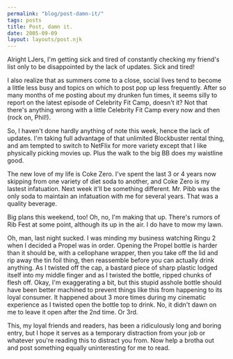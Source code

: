 ```yaml
---
permalink: "blog/post-damn-it/"
tags: posts
title: Post, damn it.
date: 2005-09-09
layout: layouts/post.njk
---
```


Alright LJers, I'm getting sick and tired of constantly checking my friend's list only to be disappointed by the lack of updates. Sick and tired! 

I also realize that as summers come to a close, social lives tend to become a little less busy and topics on which to post pop up less frequently. After so many months of me posting about my drunken fun times, it seems silly to report on the latest episode of Celebrity Fit Camp, doesn't it? Not that there's anything wrong with a little Celebrity Fit Camp every now and then (rock on, Phil!). 

So, I haven't done hardly anything of note this week, hence the lack of updates. I'm taking full advantage of that unlimited Blockbuster rental thing, and am tempted to switch to NetFlix for more variety except that I like physically picking movies up. Plus the walk to the big BB does my waistline good. 

The new love of my life is Coke Zero. I've spent the last 3 or 4 years now skipping from one variety of diet soda to another, and Coke Zero is my lastest infatuation. Next week it'll be something different. Mr. Pibb was the only soda to maintain an infatuation with me for several years. That was a quality beverage. 

Big plans this weekend, too! Oh, no, I'm making that up. There's rumors of Rib Fest at some point, although its up in the air. I do have to mow my lawn. 

Oh, man, last night sucked. I was minding my business watching Ringu 2 when I decided a Propel was in order. Opening the Propel bottle is harder than it should be, with a cellophane wrapper, then you take off the lid and rip away the tin foil thing, then reassemble before you can actually drink anything. As I twisted off the cap, a bastard piece of sharp plastic lodged itself into my middle finger and as I twisted the bottle, ripped chunks of flesh off. Okay, I'm exaggerating a bit, but this stupid asshole bottle should have been better machined to prevent things like this from happening to its loyal consumer. It happened about 3 more times during my cinematic experience as I twisted open the bottle top to drink. No, it didn't dawn on me to leave it open after the 2nd time. Or 3rd. 

This, my loyal friends and readers, has been a ridiculously long and boring entry, but I hope it serves as a temporary distraction from your job or whatever you're reading this to distract you from. Now help a brotha out and post something equally uninteresting for me to read.